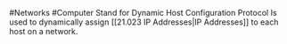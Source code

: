 #Networks #Computer 
Stand for Dynamic Host Configuration Protocol
Is used to dynamically assign [[21.023 IP Addresses|IP Addresses]] to each host on a network.